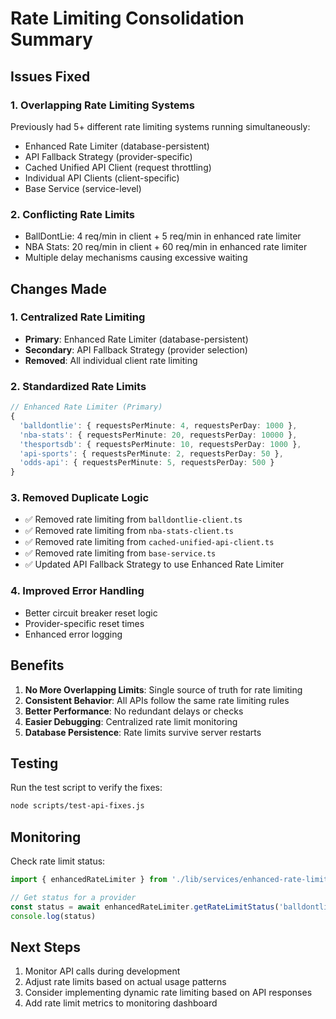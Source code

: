 # Rate Limiting Consolidation Summary

## Issues Fixed

### 1. **Overlapping Rate Limiting Systems**
Previously had 5+ different rate limiting systems running simultaneously:
- Enhanced Rate Limiter (database-persistent)
- API Fallback Strategy (provider-specific)
- Cached Unified API Client (request throttling)
- Individual API Clients (client-specific)
- Base Service (service-level)

### 2. **Conflicting Rate Limits**
- BallDontLie: 4 req/min in client + 5 req/min in enhanced rate limiter
- NBA Stats: 20 req/min in client + 60 req/min in enhanced rate limiter
- Multiple delay mechanisms causing excessive waiting

## Changes Made

### 1. **Centralized Rate Limiting**
- **Primary**: Enhanced Rate Limiter (database-persistent)
- **Secondary**: API Fallback Strategy (provider selection)
- **Removed**: All individual client rate limiting

### 2. **Standardized Rate Limits**
```typescript
// Enhanced Rate Limiter (Primary)
{
  'balldontlie': { requestsPerMinute: 4, requestsPerDay: 1000 },
  'nba-stats': { requestsPerMinute: 20, requestsPerDay: 10000 },
  'thesportsdb': { requestsPerMinute: 10, requestsPerDay: 1000 },
  'api-sports': { requestsPerMinute: 2, requestsPerDay: 50 },
  'odds-api': { requestsPerMinute: 5, requestsPerDay: 500 }
}
```

### 3. **Removed Duplicate Logic**
- ✅ Removed rate limiting from `balldontlie-client.ts`
- ✅ Removed rate limiting from `nba-stats-client.ts`
- ✅ Removed rate limiting from `cached-unified-api-client.ts`
- ✅ Removed rate limiting from `base-service.ts`
- ✅ Updated API Fallback Strategy to use Enhanced Rate Limiter

### 4. **Improved Error Handling**
- Better circuit breaker reset logic
- Provider-specific reset times
- Enhanced error logging

## Benefits

1. **No More Overlapping Limits**: Single source of truth for rate limiting
2. **Consistent Behavior**: All APIs follow the same rate limiting rules
3. **Better Performance**: No redundant delays or checks
4. **Easier Debugging**: Centralized rate limit monitoring
5. **Database Persistence**: Rate limits survive server restarts

## Testing

Run the test script to verify the fixes:
```bash
node scripts/test-api-fixes.js
```

## Monitoring

Check rate limit status:
```typescript
import { enhancedRateLimiter } from './lib/services/enhanced-rate-limiter'

// Get status for a provider
const status = await enhancedRateLimiter.getRateLimitStatus('balldontlie')
console.log(status)
```

## Next Steps

1. Monitor API calls during development
2. Adjust rate limits based on actual usage patterns
3. Consider implementing dynamic rate limiting based on API responses
4. Add rate limit metrics to monitoring dashboard
